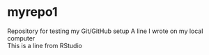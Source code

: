# myrepo1
Repository for testing my Git/GitHub setup
A line I wrote on my local computer  
This is a line from RStudio
